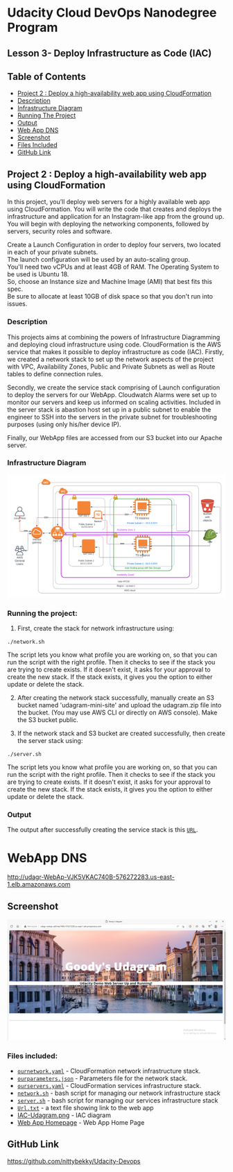 # Udacity Cloud DevOps Nanodegree Program
## Lesson 3- Deploy Infrastructure as Code (IAC)
## Table of Contents
* [Project 2 : Deploy a high-availability web app using CloudFormation](#project-2--deploy-a-high-availability-web-app-using-cloudformation)
* [Description](#description)
* [Infrastructure Diagram](#architecture)
* [Running The Project](#running-the-project)
* [Output](#output)
* [Web App DNS](#webapp-dns)
* [Screenshot](#screenshot)
* [Files Included](#files-included)
* [GitHub Link](#github-link)


## Project 2 : Deploy a high-availability web app using CloudFormation

In this project, you’ll deploy web servers for a highly available web app using CloudFormation. 
You will write the code that creates and deploys the infrastructure and application for an 
Instagram-like app from the ground up. You will begin with deploying the networking components, 
followed by servers, security roles and software.  

Create a Launch Configuration in order to deploy four servers, two located in each of your private subnets.  
The launch configuration will be used by an auto-scaling group.  
You'll need two vCPUs and at least 4GB of RAM. The Operating System to be used is Ubuntu 18.  
So, choose an Instance size and Machine Image (AMI) that best fits this spec.  
Be sure to allocate at least 10GB of disk space so that you don't run into issues.

### Description

This projects aims at combining the powers of Infrastructure Diagramming and deploying cloud infrastructure 
using code. CloudFormation is the AWS service that makes it possible to deploy infrastructure as code (IAC).
Firstly, we created a network stack to set up the network aspects of the project with VPC, Availability Zones,
Public and Private Subnets as well as Route tables to define connection rules.

Secondly, we create the service stack comprising of Launch configuration to deploy the servers for our WebApp.
Cloudwatch Alarms were set up to monitor our servers and keep us informed on scaling activities.
Included in the server stack is abastion host set up in a public subnet to enable the engineer to SSH into the 
servers in the private subnet for troubleshooting purposes (using only his/her device IP).

Finally, our WebApp files are accessed from our S3 bucket into our Apache server.

### Infrastructure Diagram
![Architecture](./IAC-Udagram.png)

### Running the project:

1. First, create the stack for network infrastructure using:
```shell
./network.sh
```
The script lets you know what profile you are working on, so that you can run the script with the right profile.
Then it checks to see if the stack you are trying to create exists. If it doesn't exist, it asks for your approval 
to create the new stack. If the stack exists, it gives you the option to either update or delete the stack.

2. After creating the network stack successfully, manually create an S3 bucket named 'udagram-mini-site' and upload the udagram.zip 
file into the bucket. (You may use AWS CLI or directly on AWS console). Make the S3 bucket public.

3. If the network stack and S3 bucket are created successfully, then create the server stack using: 

```shell
./server.sh
 ```
The script lets you know what profile you are working on, so that you can run the script with the right profile.
Then it checks to see if the stack you are trying to create exists. If it doesn't exist, it asks for your approval 
to create the new stack. If the stack exists, it gives you the option to either update or delete the stack.
 

### Output
The output after successfully creating the service stack is this  [`URL`](http://udagr-WebAp-VJK5VKAC740B-576272283.us-east-1.elb.amazonaws.com).

# WebApp DNS
http://udagr-WebAp-VJK5VKAC740B-576272283.us-east-1.elb.amazonaws.com

## Screenshot
![WebApp Home Page](./Udagram-WebApp.PNG)


### Files included:

- [`ournetwork.yaml`](./ournetwork.yaml) - CloudFormation network infrastructure stack.
- [`ourparameters.json`](./network-parameters.json) - Parameters file for the network stack.
- [`ourservers.yaml`](./services.yaml) - CloudFormation services infrastructure stack.
- [`network.sh`](./run-networks.sh) - bash script for managing our network infrastructure stack
- [`server.sh`](./run-services.sh) - bash script for managing our services infrastructure stack
- [`Url.txt`](./Url.txt) - a text file showing link to the web app
- [IAC-Udagram.png](./IAC-Udagram.png) - IAC diagram
- [Web App Homepage](./Udagram-WebApp.PNG) - Web App Home Page
## GitHub Link
https://github.com/nittybekky/Udacity-Devops
